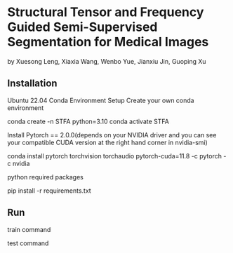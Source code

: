# Structural Tensor and Frequency Guided Semi-Supervised Segmentation for Medical Images
by Xuesong Leng, Xiaxia Wang, Wenbo Yue, Jianxiu Jin, Guoping Xu

## Installation
Ubuntu 22.04
Conda Environment Setup
Create your own conda environment

conda create -n STFA python=3.10
conda activate STFA

Install Pytorch == 2.0.0(depends on your NVIDIA driver and you can see your compatible CUDA version at the right hand corner in nvidia-smi)

conda install pytorch torchvision torchaudio pytorch-cuda=11.8 -c pytorch -c nvidia

python required packages

pip install -r requirements.txt

## Run

train command


test command